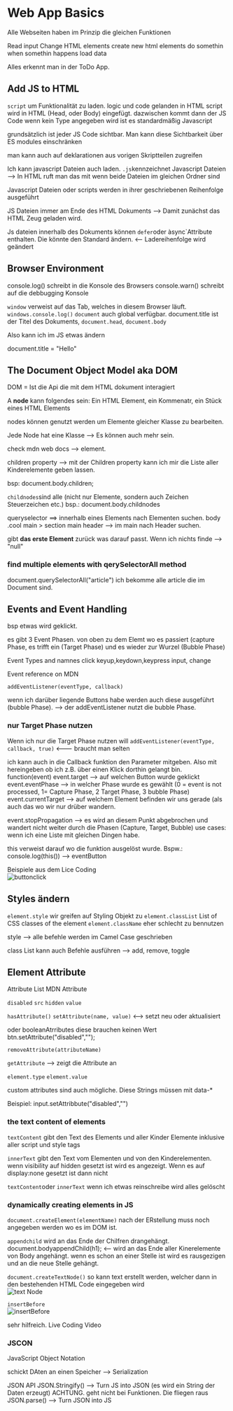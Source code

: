 # Web App Basics

Alle Webseiten haben im Prinzip die gleichen Funktionen

Read input
Change HTML elements
create new html elements
do somethin when somethin happens
load data

Alles erkennt man in der ToDo App.

## Add JS to HTML

`script` um Funktionalität zu laden. logic und code gelanden in HTML
script wird in HTML (Head, oder Body) eingefügt. dazwischen kommt dann der JS Code
wenn kein Type angegeben wird ist es standardmäßig Javascript

grundsätzlich ist jeder JS Code sichtbar. Man kann diese Sichtbarkeit über ES modules einschränken

man kann auch auf deklarationen aus vorigen Skriptteilen zugreifen

Ich kann javascript Dateien auch laden. `.js`kennzeichnet Javascript Dateien --> In HTML ruft man das mit <script src="script.js"></script> wenn beide Dateien im gleichen Ordner sind

Javascript Dateien oder scripts werden in ihrer geschriebenen Reihenfolge ausgeführt

JS Dateien immer am Ende des HTML Dokuments --> Damit zunächst das HTML Zeug geladen wird.

Js dateien innerhalb des Dokuments können `defer`oder àsync`Attribute enthalten. Die könnte den Standard ändern. <-- Ladereihenfolge wird geändert


## Browser Environment

console.log() schreibt in die Konsole des Browsers
console.warn() schreibt auf die debbugging Konsole


`window` verweist auf das Tab, welches in diesem Browser läuft. `windows.console.log()`
`document` auch global verfügbar. document.title ist der Titel des Dokuments, `document.head`, `document.body`

Also kann ich im JS etwas ändern

document.title = "Hello"


## The Document Object Model aka DOM

DOM = Ist die Api die mit dem HTML dokument interagiert

A **node** kann folgendes sein: Ein HTML Element, ein Kommenatr, ein Stück eines HTML Elements

nodes können genutzt werden um Elemente gleicher Klasse zu bearbeiten.

Jede Node hat eine Klasse --> Es können auch mehr sein.

check mdn web docs --> element.


children property --> mit der Children property kann ich mir die Liste aller Kinderelemente geben lassen.

bsp: document.body.children;

`childnodes`sind alle (nicht nur Elemente, sondern auch Zeichen Steuerzeichen etc.)
bsp.: document.body.childnodes


queryselector ==> innerhalb eines Elements nach Elementen suchen.
body
.cool
main > section
main header --> im main nach Header suchen.

gibt **das erste Element** zurück was darauf passt.
Wenn ich nichts finde --> "null"



### find multiple elements with qerySelectorAll method

document.querySelectorAll("article")
ich bekomme alle article die im Document sind.


## Events and Event Handling

bsp etwas wird geklickt.

es gibt 3 Event Phasen. von oben zu dem Elemt wo es passiert (capture Phase, es trifft ein (Target Phase) und es wieder zur Wurzel (Bubble Phase)

Event Types and namnes
click
keyup,keydown,keypress
input, change

Event reference on MDN

`addEventListener(eventType, callback)`

wenn ich darüber liegende Buttons habe werden auch diese ausgeführt (bubble Phase). --> der addEventListener nutzt die bubble Phase.

### nur Target Phase nutzen
Wenn ich nur die Target Phase nutzen will `addEventListener(eventType, callback, true)`  <--- braucht man selten


ich kann auch in die Callback funktion den Parameter mitgeben. Also mit hereingeben ob ich z.B. über einen Klick dorthin gelangt bin.
function(event)
event.target --> auf welchen Button wurde geklickt
event.eventPhase --> in welcher Phase wurde es gewählt (0 = event is not processed, 1= Capture Phase, 2 Target Phase, 3 bubble Phase)
event.currentTarget --> auf welchem Element befinden wir uns gerade (als auch das wo wir nur drüber wandern.

event.stopPropagation --> es wird an diesem Punkt abgebrochen und wandert nicht weiter durch die Phasen (Capture, Target, Bubble)
use cases: wenn ich eine Liste mit gleichen Dingen habe. 



this verweist darauf wo die funktion ausgelöst wurde. Bspw.: console.log(this()) --> eventButton

Beispiele aus dem Lice Coding
<br>
![buttonclick](https://user-images.githubusercontent.com/104325830/171432101-9ea76daf-e20b-4510-985b-fbb32b9072bb.JPG)
<br>


## Styles ändern

`element.style` wir greifen auf Styling Objekt zu
`element.classList`  List of CSS classes of the element
`element.className` eher schlecht zu bennutzen


style --> alle befehle werden im Camel Case geschrieben

class List kann auch Befehle ausführen --> add, remove, toggle



## Element Attribute
Attribute List MDN Attribute

`disabled`
`src`
`hidden`
`value`


`hasAttribute()`
`setAttribute(name, value)` <--> setzt neu oder aktualisiert

oder
booleanAtrributes
diese brauchen keinen Wert btn.setAttribute("disabled","");

`removeAttribute(attributeName)`

`getAttribute` --> zeigt die Attribute an


`element.type`
`element.value`


custom attributes sind auch mögliche. Diese Strings müssen mit data-*

Beispiel:
input.setAttribbute("disabled","")




### the text content of elements

`textContent` gibt den Text des Elements und aller Kinder Elemente inklusive aller script und style tags

`innerText` gibt den Text vom Elementen und von den Kinderelementen. wenn visibility auf hidden gesetzt ist wird es angezeigt. Wenn es auf display:none gesetzt ist dann nicht


`textContent`oder `innerText` wenn ich etwas reinschreibe wird alles gelöscht


### dynamically creating elements in JS

`document.createElement(elementName)` nach der ERstellung muss noch angegeben werden wo es im DOM ist.

`appendchild` wird an das Ende der Chilfren drangehängt. document.bodyappendChild(h1); <-- wird an das Ende aller Kinerelemente von Body angehängt. wenn es schon an einer Stelle ist wird es rausgezigen und an die neue Stelle gehängt.


`document.createTextNode()` so kann text erstellt werden, welcher dann in den bestehenden HTML Code eingegeben wird
<br>![text Node](https://user-images.githubusercontent.com/104325830/172793594-31b20430-4560-4a1f-834e-a3b863ba2d4e.JPG)<br>


`insertBefore` 
<br>
![insertBefore](https://user-images.githubusercontent.com/104325830/172808859-3f5bfe75-5f38-440b-9814-7e17658012cb.JPG)
<br>

sehr hilfreich. Live Coding Video

### JSCON
JavaScript Object Notation

schickt DAten an einen Speicher --> Serialization

JSON API
JSON.Stringify() --> Turn JS into JSON (es wird ein String der Daten erzeugt) ACHTUNG. geht nicht bei Funktionen. Die fliegen raus
JSON.parse() --> Turn JSON into JS



